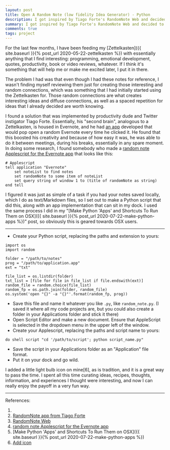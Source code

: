 ```yaml
---
layout: post
title: Open A Random Note (low fidelity Idea Generator) - Python
description: I got inspired by Tiago Forte's RandomNote Web and decided to make my own simple version using Python, Applescript, and nvALT, and it's easy to port.
summary: I got inspired by Tiago Forte's RandomNote Web and decided to make my own simple version using Python, Applescript (barely), and nvALT, and it's easy to port.
comments: true
tags: project
---
```


For the last few months, I have been feeding my [Zettelkasten]({{ site.baseurl }}{% post_url 2020-05-22-zettelkasten %}) with essentially anything that I find interesting: programming, emotional development, quotes, productivity, book or video reviews, whatever. If I think it's something that will help me or make me excited later, I put it in there. 

The problem I had was that even though I had these notes for reference, I wasn't finding myself reviewing them just for creating those interesting and random connections, which was something that I had initially started using the Zettelkasten for. Those random connections are what creates interesting ideas and diffuse connections, as well as a spaced repetition for ideas that I already decided are worth knowing. 

I found a solution that was implemented by productivity dude and Twitter instigator Tiago Forte. Essentially, his "second brain", analogous to a Zettelkasten, is housed in Evernote, and he had [an app]() developed that would pop open a random Evernote every time he clicked it. He found that this boosted his creativity and because of how easy it was, he was able to do it between meetings, during his breaks, essentially in any spare moment. In doing some research, I found somebody who made a [random note Applescript for the Evernote app]() that looks like this:

	# Applescript
	tell application "Evernote"
		set noteList to find notes
		set randomNote to some item of noteList
		set query string of window 1 to (title of randomNote as string)
	end tell

I figured it was just as simple of a task if you had your notes saved locally, which I do as text/Markdown files, so I set out to make a Python script that did this, along with an app implementation that can sit in my dock. I used the same process I did in my "[Make Python 'Apps' and Shortcuts To Run Them on OSX]({{ site.baseurl }}{% post_url 2020-07-22-make-python-apps %})" post, so obviously this is geared towards OSX users. 

---

* Create your Python script, replacing the paths and extension to yours:

```
import os
import random

folder = "/path/to/notes"
prog = "/path/to/application.app"
ext = "txt"

file_list = os.listdir(folder)
txt_list = [file for file in file_list if file.endswith(ext)]
random_file = random.choice(file_list)
random_fp = os.path.join(folder, random_file)
os.system('open "{}" -a "{}"'.format(random_fp, prog))
```

* Save this file and name it whatever you like `.py`, like `random_note.py`. (I saved it where all my code projects are, but you could also create a folder in your Applications folder and stick it there)
* Open Script Editor and make a new document. Ensure that AppleScript is selected in the dropdown menu in the upper left of the window.
* Create your Applescript, replacing the paths and script name to yours:

`do shell script "cd '/path/to/script'; python script_name.py"`

* Save the script in your Applications folder as an "Application" file format.
* Put it on your dock and go wild.

I added a little light bulb icon on mine[6], as is tradition, and it is a great way to pass the time. I spent all this time curating ideas, recipes, thoughts, information, and experiences I thought were interesting, and now I can really enjoy the payoff in a very fun way.

---
References:

1. []()
2. [RandomNote app from Tiago Forte]()
3. [RandomNote Web]()
4. [random note Applescript for the Evernote app]()
5. [Make Python 'Apps' and Shortcuts To Run Them on OSX]({{ site.baseurl }}{% post_url 2020-07-22-make-python-apps %})
6. [Add icon]()
